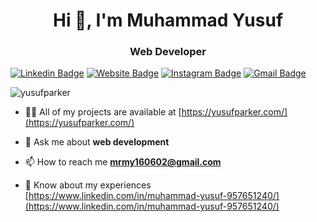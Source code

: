 <h1 align="center">Hi 👋, I'm Muhammad Yusuf</h1>
<h3 align="center">Web Developer</h3>

[![Linkedin Badge](https://img.shields.io/badge/-LinkedIn-0e76a8?style=flat&logo=Linkedin&logoColor=white)](https://www.linkedin.com/in/muhammad-yusuf-957651240/)
[![Website Badge](https://img.shields.io/badge/Website-3b5998?style=flat&logo=google-chrome&logoColor=white)](http://yusufparker.com/)
[![Instagram Badge](https://img.shields.io/badge/-Instagram-e4405f?style=flat&logo=Instagram&logoColor=white)](https://www.instagram.com/yusuf_parker/)
[![Gmail Badge](https://img.shields.io/badge/Gmail-D14836?style=flat&logo=gmail&logoColor=white)](mailto:mrmy160602@gmail.com)

<p align="left"> <img src="https://komarev.com/ghpvc/?username=yusufparker&label=Profile%20views&color=0e75b6&style=flat" alt="yusufparker" /> </p>

- 👨‍💻 All of my projects are available at [https://yusufparker.com/](https://yusufparker.com/)

- 💬 Ask me about **web development**

- 📫 How to reach me **mrmy160602@gmail.com**

- 📄 Know about my experiences [https://www.linkedin.com/in/muhammad-yusuf-957651240/](https://www.linkedin.com/in/muhammad-yusuf-957651240/)
